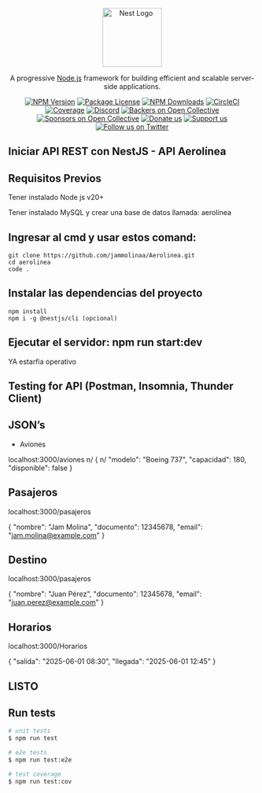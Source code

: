 <p align="center">
  <a href="http://nestjs.com/" target="blank"><img src="https://nestjs.com/img/logo-small.svg" width="120" alt="Nest Logo" /></a>
</p>

[circleci-image]: https://img.shields.io/circleci/build/github/nestjs/nest/master?token=abc123def456
[circleci-url]: https://circleci.com/gh/nestjs/nest

  <p align="center">A progressive <a href="http://nodejs.org" target="_blank">Node.js</a> framework for building efficient and scalable server-side applications.</p>
    <p align="center">
<a href="https://www.npmjs.com/~nestjscore" target="_blank"><img src="https://img.shields.io/npm/v/@nestjs/core.svg" alt="NPM Version" /></a>
<a href="https://www.npmjs.com/~nestjscore" target="_blank"><img src="https://img.shields.io/npm/l/@nestjs/core.svg" alt="Package License" /></a>
<a href="https://www.npmjs.com/~nestjscore" target="_blank"><img src="https://img.shields.io/npm/dm/@nestjs/common.svg" alt="NPM Downloads" /></a>
<a href="https://circleci.com/gh/nestjs/nest" target="_blank"><img src="https://img.shields.io/circleci/build/github/nestjs/nest/master" alt="CircleCI" /></a>
<a href="https://coveralls.io/github/nestjs/nest?branch=master" target="_blank"><img src="https://coveralls.io/repos/github/nestjs/nest/badge.svg?branch=master#9" alt="Coverage" /></a>
<a href="https://discord.gg/G7Qnnhy" target="_blank"><img src="https://img.shields.io/badge/discord-online-brightgreen.svg" alt="Discord"/></a>
<a href="https://opencollective.com/nest#backer" target="_blank"><img src="https://opencollective.com/nest/backers/badge.svg" alt="Backers on Open Collective" /></a>
<a href="https://opencollective.com/nest#sponsor" target="_blank"><img src="https://opencollective.com/nest/sponsors/badge.svg" alt="Sponsors on Open Collective" /></a>
  <a href="https://paypal.me/kamilmysliwiec" target="_blank"><img src="https://img.shields.io/badge/Donate-PayPal-ff3f59.svg" alt="Donate us"/></a>
    <a href="https://opencollective.com/nest#sponsor"  target="_blank"><img src="https://img.shields.io/badge/Support%20us-Open%20Collective-41B883.svg" alt="Support us"></a>
  <a href="https://twitter.com/nestframework" target="_blank"><img src="https://img.shields.io/twitter/follow/nestframework.svg?style=social&label=Follow" alt="Follow us on Twitter"></a>
</p>
 
## Iniciar API REST con NestJS - API Aerolínea

<h2>Requisitos Previos</h2>
<p>Tener instalado Node js v20+</p>
<p>Tener instalado MySQL y crear una base de datos llamada: aerolinea </p>

## Ingresar al cmd y usar estos comand:
```
git clone https://github.com/jammolinaa/Aerolinea.git
cd aerolinea
code .
```

## Instalar las dependencias del proyecto
```
npm install
npm i -g @nestjs/cli (opcional)
```

## Ejecutar el servidor: npm run start:dev
  <p> YA estarfia operativo </p>

  
## Testing for API (Postman, Insomnia, Thunder Client)
## JSON’s

* Aviones
<p>
  localhost:3000/aviones n/
{ n/
    "modelo": "Boeing 737",
    "capacidad": 180,
    "disponible": false
}
</p>  


## Pasajeros
localhost:3000/pasajeros

{ 
  "nombre": "Jam Molina",
  "documento": 12345678,
  "email": "jam.molina@example.com"
}

## Destino
localhost:3000/pasajeros

{
  "nombre": "Juan Pérez",
  "documento": 12345678,
  "email": "juan.perez@example.com"
}

## Horarios
localhost:3000/Horarios

{
  "salida": "2025-06-01 08:30",
  "llegada": "2025-06-01 12:45"
}

## LISTO










## Run tests

```bash
# unit tests
$ npm run test

# e2e tests
$ npm run test:e2e

# test coverage
$ npm run test:cov
```


